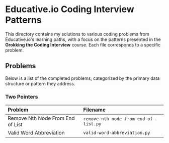 # Educative.io Coding Interview Patterns

This directory contains my solutions to various coding problems from Educative.io's learning paths, with a focus on the patterns presented in the **Grokking the Coding Interview** course. Each file corresponds to a specific problem.

## Problems

Below is a list of the completed problems, categorized by the primary data structure or pattern they address.

### Two Pointers

| Problem                          | Filename                              |
| :------------------------------- | :------------------------------------ |
| Remove Nth Node From End of List | `remove-nth-node-from-end-of-list.py` |
| Valid Word Abbreviation          | `valid-word-abbreviation.py`          |

